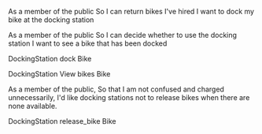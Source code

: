 As a member of the public
So I can return bikes I've hired
I want to dock my bike at the docking station

As a member of the public
So I can decide whether to use the docking station
I want to see a bike that has been docked

DockingStation        dock
Bike                  

DockingStation        View bikes
Bike

As a member of the public,
So that I am not confused and charged unnecessarily,
I'd like docking stations not to release bikes when there are none available.

DockingStation        release_bike
Bike                  